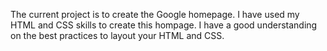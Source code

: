 The current project is to create the Google homepage. I have used my HTML and CSS skills to create this hompage. I have a good understanding on the best practices to layout your HTML and CSS. 